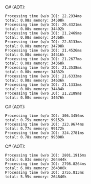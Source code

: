 
C# (AOT):

	Processing time (w/o IO): 22.2934ms
	total: 0.08s memory: 34508k
	Processing time (w/o IO): 20.4321ms
	total: 0.08s memory: 34492k
	Processing time (w/o IO): 21.2469ms
	total: 0.08s memory: 34368k
	Processing time (w/o IO): 22.8133ms
	total: 0.08s memory: 34708k
	Processing time (w/o IO): 21.4526ms
	total: 0.08s memory: 34516k
	Processing time (w/o IO): 21.2677ms
	total: 0.08s memory: 34368k
	Processing time (w/o IO): 21.3538ms
	total: 0.08s memory: 34632k
	Processing time (w/o IO): 21.6333ms
	total: 0.08s memory: 34636k
	Processing time (w/o IO): 21.1333ms
	total: 0.08s memory: 34484k
	Processing time (w/o IO): 21.2189ms
	total: 0.08s memory: 34676k

C# (AOT):

	Processing time (w/o IO): 306.3456ms
	total: 0.75s memory: 99152k
	Processing time (w/o IO): 323.9674ms
	total: 0.77s memory: 99172k
	Processing time (w/o IO): 324.2781ms
	total: 0.78s memory: 99300k

C# (AOT):

	Processing time (w/o IO): 2801.1916ms
	total: 6.03s memory: 264444k
	Processing time (w/o IO): 2798.8264ms
	total: 6.00s memory: 264300k
	Processing time (w/o IO): 2755.813ms
	total: 5.95s memory: 264840k
